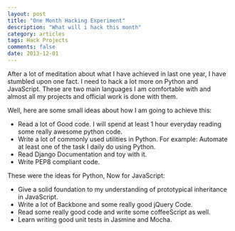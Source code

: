 ```yaml
---
layout: post
title: "One Month Hacking Experiment"
description: "What will i hack this month"
category: articles
tags: Hack Projects
comments: false
date: 2013-12-01
---
```


After a lot of meditation about what I have achieved in last one year, I have stumbled upon one fact. I need to hack
a lot more on Python and JavaScript. These are two main languages I am comfortable with and almost all my projects
and official work is done with them.

Well, here are some small ideas about how I am going to achieve this:

- Read a lot of Good code. I will spend at least 1 hour everyday reading some really awesome python code.
- Write a lot of commonly used utilities in Python. For example: Automate at least one of the task I daily do using Python.
- Read Django Documentation and toy with it.
- Write PEP8 compliant code.

These were the ideas for Python, Now for JavaScript:

- Give a solid foundation to my understanding of prototypical inheritance in JavaScript.
- Write a lot of Backbone and some really good jQuery Code.
- Read some really good code and write some coffeeScript as well.
- Learn writing good unit tests in Jasmine and Mocha.
